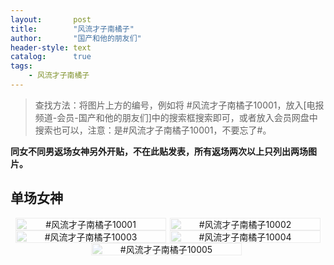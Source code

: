 ```yaml
---
layout:       post
title:        "风流才子南橘子"
author:       "国产和他的朋友们"
header-style: text
catalog:      true
tags:
    - 风流才子南橘子
---
```


> 查找方法：将图片上方的编号，例如将 #风流才子南橘子10001，放入[电报频道-会员-国产和他的朋友们]中的搜索框搜索即可，或者放入会员网盘中搜索也可以，注意：是#风流才子南橘子10001，不要忘了#。

**同女不同男返场女神另外开贴，不在此贴发表，所有返场两次以上只列出两场图片。**

## 单场女神

<div style="display: flex; justify-content: center;">
    <div style="position: relative; width: 48%; margin-right: 1%;">
        <img src="https://tanhuawanrenmigroup.top/fengliucaizinanjuzi/fengliucaizinanjuzi10001.jpg" style="width: 100%;"/>
        <div style="position: absolute; top: 0; left: 0; width: 100%; text-align: center; background-color: rgba(255, 255, 255, 0.7); font-size: 14px;">
            #风流才子南橘子10001
        </div>
    </div>
    <div style="position: relative; width: 48%;">
        <img src="https://tanhuawanrenmigroup.top/fengliucaizinanjuzi/fengliucaizinanjuzi10002.jpg" style="width: 100%;"/>
        <div style="position: absolute; top: 0; left: 0; width: 100%; text-align: center; background-color: rgba(255, 255, 255, 0.7); font-size: 14px;">
            #风流才子南橘子10002
        </div>
    </div>
</div>

<div style="display: flex; justify-content: center;">
    <div style="position: relative; width: 48%; margin-right: 1%;">
        <img src="https://tanhuawanrenmigroup.top/fengliucaizinanjuzi/fengliucaizinanjuzi10003.jpg" style="width: 100%;"/>
        <div style="position: absolute; top: 0; left: 0; width: 100%; text-align: center; background-color: rgba(255, 255, 255, 0.7); font-size: 14px;">
            #风流才子南橘子10003
        </div>
    </div>
    <div style="position: relative; width: 48%;">
        <img src="https://tanhuawanrenmigroup.top/fengliucaizinanjuzi/fengliucaizinanjuzi10004.jpg" style="width: 100%;"/>
        <div style="position: absolute; top: 0; left: 0; width: 100%; text-align: center; background-color: rgba(255, 255, 255, 0.7); font-size: 14px;">
            #风流才子南橘子10004
        </div>
    </div>
</div>

<div style="display: flex; justify-content: center;">
    <div style="position: relative; width: 48%; margin-right: 1%;">
        <img src="https://tanhuawanrenmigroup.top/fengliucaizinanjuzi/fengliucaizinanjuzi10005.jpg" style="width: 100%;"/>
        <div style="position: absolute; top: 0; left: 0; width: 100%; text-align: center; background-color: rgba(255, 255, 255, 0.7); font-size: 14px;">
            #风流才子南橘子10005
        </div>
    </div>

</div>

